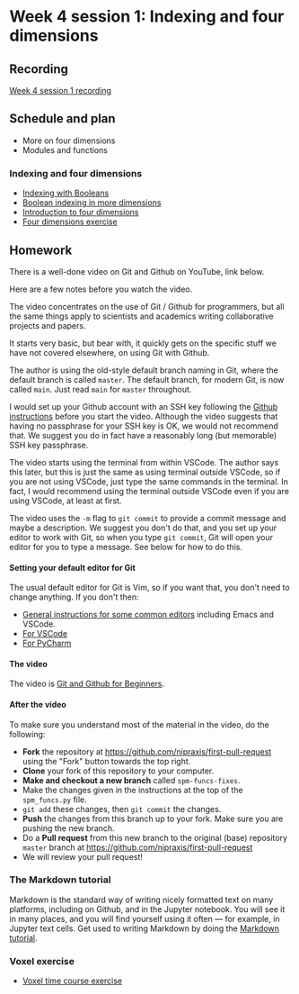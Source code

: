 # Week 4 session 1: Indexing and four dimensions

## Recording

[Week 4 session 1 recording](https://numfocus-org.zoom.us/rec/share/9K9OpxVP_9bu4AWA5JUpz1QspJB4QSjlAdQnEdlssIP5SZzf4lPj5txao_073QGs.nM-1yQNsqJDcC-aB)

## Schedule and plan

* More on four dimensions
* Modules and functions

### Indexing and four dimensions

* [Indexing with
  Booleans](https://textbook.nipraxis.org/boolean_indexing.html)
* [Boolean indexing in more
  dimensions](https://textbook.nipraxis.org/boolean_indexing_nd.html)
* [Introduction to four dimensions](https://textbook.nipraxis.org/intro_to_4d)
* [Four dimensions
  exercise](https://mybinder.org/v2/gh/nipraxis/summer-2023/main?urlpath=tree/four_dimensions/four_dimensions.ipynb)

## Homework

There is a well-done video on Git and Github on YouTube, link below.

Here are a few notes before you watch the video.

The video concentrates on the use of Git / Github for programmers, but all the
same things apply to scientists and academics writing collaborative projects
and papers.

It starts very basic, but bear with, it quickly gets on the specific stuff we
have not covered elsewhere, on using Git with Github.

The author is using the old-style default branch naming in Git, where the
default branch is called `master`.  The default branch, for modern Git, is now
called `main`.  Just read `main` for `master` throughout.

I would set up your Github account with an SSH key following the [Github
instructions](https://docs.github.com/en/authentication/connecting-to-github-with-ssh/generating-a-new-ssh-key-and-adding-it-to-the-ssh-agent)
before you start the video.  Although the video suggests that having no
passphrase for your SSH key is OK, we would not recommend that.  We suggest you
do in fact have a reasonably long (but memorable) SSH key passphrase.

The video starts using the terminal from within VSCode.  The author says this
later, but this is just the same as using terminal outside VSCode, so if you
are not using VSCode, just type the same commands in the terminal.  In fact,
I would recommend using the terminal outside VSCode even if you are using
VSCode, at least at first.

The video uses the `-m` flag to `git commit` to provide a commit message and
maybe a description.  We suggest you don't do that, and you set up your editor
to work with Git, so when you type `git commit`, Git will open your editor for
you to type a message.  See below for how to do this.

#### Setting your default editor for Git

The usual default editor for Git is Vim, so if you want that, you don't need to change anything.  If you don't then:

* [General instructions for some common editors](https://koenwoortman.com/git-change-default-editor/) including Emacs and VSCode.
* [For
  VSCode](https://dev.to/deadlybyte/make-vs-code-your-default-git-editor-j6d)
* [For PyCharm](https://clt.champlain.edu/kb/configuring-git-with-pycharm)

#### The video

The video is [Git and Github for
Beginners](https://www.youtube.com/watch?v=RGOj5yH7evk).

#### After the video

To make sure you understand most of the material in the video, do the
following:

*   **Fork** the repository at <https://github.com/nipraxis/first-pull-request>
    using the "Fork" button towards the top right.
*   **Clone** your fork of this repository to your computer.
*   **Make and checkout a new branch** called `spm-funcs-fixes`.
*   Make the changes given in the instructions at the top of the `spm_funcs.py`
    file.
*   `git add` these changes, then `git commit` the changes.
*   **Push** the changes from this branch up to your fork.  Make sure you
    are pushing the new branch.
*   Do a **Pull request** from this new branch to the original (base)
    repository `master` branch at
    <https://github.com/nipraxis/first-pull-request>
*   We will review your pull request!

### The Markdown tutorial

Markdown is the standard way of writing nicely formatted text on many
platforms, including on Github, and in the Jupyter notebook.  You will see it
in many places, and you will find yourself using it often — for example, in
Jupyter text cells.  Get used to writing Markdown by doing the [Markdown
tutorial](https://www.markdowntutorial.com).

### Voxel exercise

* [Voxel time course
  exercise](https://mybinder.org/v2/gh/nipraxis/summer-2023/main?urlpath=tree/first_activation_exercise/first_activation.ipynb)
